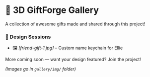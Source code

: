 # 📸 3D GiftForge Gallery

A collection of awesome gifts made and shared through this project!

### 🔧 Design Sessions
- 🖼️ *[friend-gift-1.jpg]* – Custom name keychain for Ellie


More coming soon — want your design featured? Join the project!

*(Images go in `gallery/img/` folder)*
